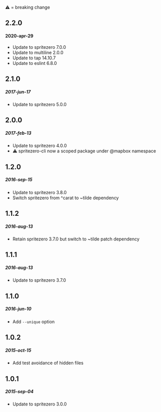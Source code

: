 :warning: = breaking change
## 2.2.0
#### 2020-apr-29
* Update to spritezero 7.0.0
* Update to multiline 2.0.0
* Update to tap 14.10.7
* Update to eslint 6.8.0

## 2.1.0
##### 2017-jun-17
* Update to spritezero 5.0.0

## 2.0.0
##### 2017-feb-13
* Update to spritezero 4.0.0
* :warning: spritezero-cli now a scoped package under @mapbox namespace

## 1.2.0
##### 2016-sep-15
* Update to spritezero 3.8.0
* Switch spritezero from ^carat to ~tilde dependency

## 1.1.2
##### 2016-aug-13
* Retain spritezero 3.7.0 but switch to ~tilde patch dependency

## 1.1.1
##### 2016-aug-13
* Update to spritezero 3.7.0

## 1.1.0
##### 2016-jun-10
* Add `--unique` option

## 1.0.2
##### 2015-oct-15
* Add test avoidance of hidden files

## 1.0.1
##### 2015-sep-04
* Update to spritezero 3.0.0
